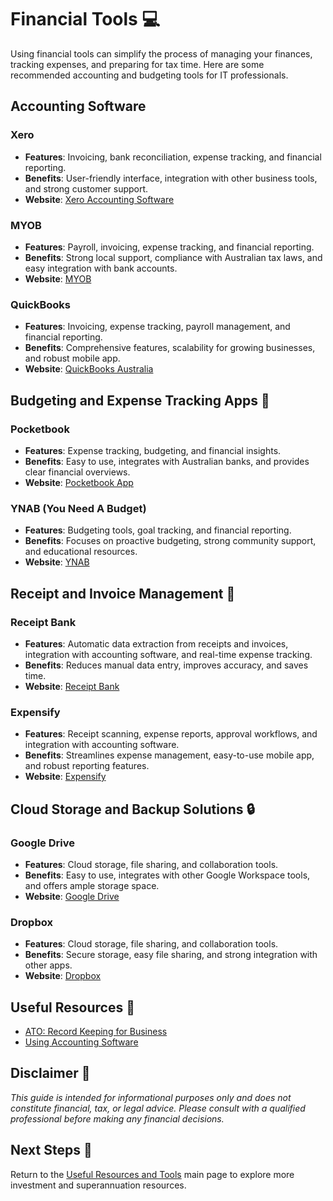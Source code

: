 # Financial Tools 💻

Using financial tools can simplify the process of managing your finances, tracking expenses, and preparing for tax time. Here are some recommended accounting and budgeting tools for IT professionals.

## Accounting Software

### Xero

- **Features**: Invoicing, bank reconciliation, expense tracking, and financial reporting.
- **Benefits**: User-friendly interface, integration with other business tools, and strong customer support.
- **Website**: [Xero Accounting Software](https://www.xero.com/au/)

### MYOB

- **Features**: Payroll, invoicing, expense tracking, and financial reporting.
- **Benefits**: Strong local support, compliance with Australian tax laws, and easy integration with bank accounts.
- **Website**: [MYOB](https://www.myob.com/au)

### QuickBooks

- **Features**: Invoicing, expense tracking, payroll management, and financial reporting.
- **Benefits**: Comprehensive features, scalability for growing businesses, and robust mobile app.
- **Website**: [QuickBooks Australia](https://quickbooks.intuit.com/au/)

## Budgeting and Expense Tracking Apps 📱

### Pocketbook

- **Features**: Expense tracking, budgeting, and financial insights.
- **Benefits**: Easy to use, integrates with Australian banks, and provides clear financial overviews.
- **Website**: [Pocketbook App](https://getpocketbook.com/)

### YNAB (You Need A Budget)

- **Features**: Budgeting tools, goal tracking, and financial reporting.
- **Benefits**: Focuses on proactive budgeting, strong community support, and educational resources.
- **Website**: [YNAB](https://www.youneedabudget.com/)

## Receipt and Invoice Management 📑

### Receipt Bank

- **Features**: Automatic data extraction from receipts and invoices, integration with accounting software, and real-time expense tracking.
- **Benefits**: Reduces manual data entry, improves accuracy, and saves time.
- **Website**: [Receipt Bank](https://www.dext.com/uk)

### Expensify

- **Features**: Receipt scanning, expense reports, approval workflows, and integration with accounting software.
- **Benefits**: Streamlines expense management, easy-to-use mobile app, and robust reporting features.
- **Website**: [Expensify](https://www.expensify.com/)

## Cloud Storage and Backup Solutions 🔒

### Google Drive

- **Features**: Cloud storage, file sharing, and collaboration tools.
- **Benefits**: Easy to use, integrates with other Google Workspace tools, and offers ample storage space.
- **Website**: [Google Drive](https://www.google.com/drive/)

### Dropbox

- **Features**: Cloud storage, file sharing, and collaboration tools.
- **Benefits**: Secure storage, easy file sharing, and strong integration with other apps.
- **Website**: [Dropbox](https://www.dropbox.com/)

## Useful Resources 🔗

- [ATO: Record Keeping for Business](https://www.ato.gov.au/Business/Record-keeping-for-business/)
- [Using Accounting Software](https://moneysmart.gov.au/how-to-use-accounting-software)

## Disclaimer 🚨

*This guide is intended for informational purposes only and does not constitute financial, tax, or legal advice. Please consult with a qualified professional before making any financial decisions.*

## Next Steps 🚀

Return to the [Useful Resources and Tools](resources-and-tools.md) main page to explore more investment and superannuation resources.

